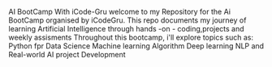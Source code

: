 AI BootCamp With iCode-Gru
welcome to my Repository for the Ai BootCamp organised by iCodeGru.
This repo documents my journey of learning Artificial Intelligence through hands -on - coding,projects and weekly assisments
Throughout this bootcamp, i'll explore topics such as:
Python fpr Data Science
Machine learning Algorithm
Deep learning 
NLP and Real-world AI project Development

